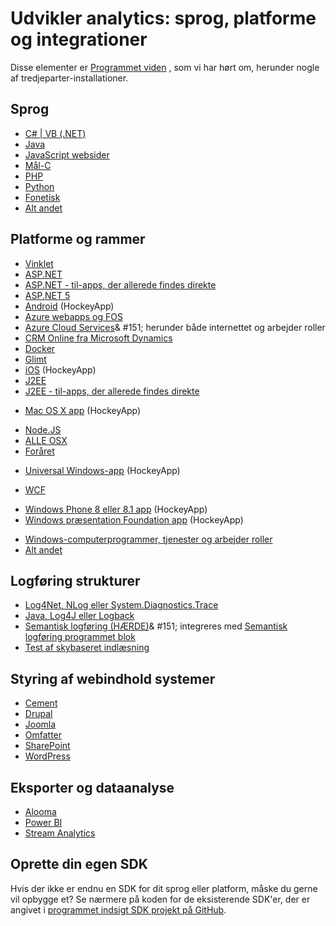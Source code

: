 <properties
    pageTitle="Programmet indsigt: sprog, platforme og integrationer | Microsoft Azure"
    description="Sprog, platforme og integrationer, der er tilgængelige for programmet indsigt"
    services="application-insights"
    documentationCenter=""
    authors="OlegAnaniev-MSFT"
    manager="douge"/>

<tags
    ms.service="application-insights"
    ms.workload="tbd"
    ms.tgt_pltfrm="ibiza"
    ms.devlang="na"
    ms.topic="get-started-article"
    ms.date="09/01/2016"
    ms.author="awills"/>

# <a name="developer-analytics-languages-platforms-and-integrations"></a>Udvikler analytics: sprog, platforme og integrationer

Disse elementer er [Programmet viden](app-insights-overview.md) , som vi har hørt om, herunder nogle af tredjeparter-installationer.

## <a name="languages"></a>Sprog

+ [C# | VB (.NET)](app-insights-asp-net.md)
+ [Java](app-insights-java-get-started.md)
+ [JavaScript websider](app-insights-web-track-usage.md)
+ [Mål-C](https://github.com/Microsoft/ApplicationInsights-iOS)
+ [PHP](https://github.com/Microsoft/ApplicationInsights-PHP)
+ [Python](https://pypi.python.org/pypi/applicationinsights/0.1.0)
+ [Fonetisk](https://rubygems.org/gems/application_insights)
+ [Alt andet](#projects)

## <a name="platforms-and-frameworks"></a>Platforme og rammer

+ [Vinklet](https://www.npmjs.com/package/angular-applicationinsights)
+ [ASP.NET](app-insights-asp-net.md)
+ [ASP.NET - til-apps, der allerede findes direkte](app-insights-monitor-performance-live-website-now.md)
+ [ASP.NET 5](app-insights-asp-net-core.md)
+ [Android](https://github.com/Microsoft/ApplicationInsights-Android) (HockeyApp)
+ [Azure webapps og FOS](app-insights-azure-web-apps.md)
+ [Azure Cloud Services](app-insights-cloudservices.md)& #151; herunder både internettet og arbejder roller
+ [CRM Online fra Microsoft Dynamics](app-insights-sample-mscrm.md)
+ [Docker](app-insights-docker.md)
+ [Glimt](https://azure.microsoft.com/blog/glimpse-application-insights/)
+ [iOS](https://github.com/Microsoft/ApplicationInsights-iOS) (HockeyApp)
+ [J2EE](app-insights-java-get-started.md)
+ [J2EE - til-apps, der allerede findes direkte](app-insights-java-live.md)
* [Mac OS X app](https://support.hockeyapp.net/kb/client-integration-ios-mac-os-x-tvos/hockeyapp-for-mac-os-x) (HockeyApp)
+ [Node.JS](https://www.npmjs.com/package/applicationinsights)
+ [ALLE OSX](https://github.com/Microsoft/ApplicationInsights-OSX)
+ [Foråret](http://joe.blog.freemansoft.com/2015/12/enabling-microsoft-application-insight.html)
* [Universal Windows-app](https://support.hockeyapp.net/kb/client-integration-windows-and-windows-phone/how-to-create-an-app-for-uwp) (HockeyApp)
+ [WCF](https://github.com/Microsoft/ApplicationInsights-SDK-Labs/blob/master/WCF/readme.md)
* [Windows Phone 8 eller 8.1 app](https://support.hockeyapp.net/kb/client-integration-windows-and-windows-phone/hockeyapp-for-windows-phone-silverlight-apps-80-and-81) (HockeyApp)
* [Windows præsentation Foundation app](https://support.hockeyapp.net/kb/client-integration-windows-and-windows-phone/hockeyapp-for-windows-wpf-apps) (HockeyApp)
+ [Windows-computerprogrammer, tjenester og arbejder roller](app-insights-windows-desktop.md)
+ [Alt andet](#projects)


## <a name="logging-frameworks"></a>Logføring strukturer

+   [Log4Net, NLog eller System.Diagnostics.Trace](app-insights-diagnostic-search.md)
+   [Java, Log4J eller Logback](app-insights-java-trace-logs.md)
+   [Semantisk logføring (HÆRDE)](https://github.com/fidmor89/SLAB_AppInsights)& #151; integreres med [Semantisk logføring programmet blok](https://msdn.microsoft.com/library/dn440729.aspx)
+   [Test af skybaseret indlæsning](http://blogs.msdn.com/b/visualstudioalm/archive/2015/07/30/getting-application-insights-counters-with-cloud-based-load-testing.aspx)


## <a name="content-management-systems"></a>Styring af webindhold systemer

+ [Cement](https://github.com/fidmor89/appInsights-Concrete)
+ [Drupal](https://github.com/fidmor89/AppInsights-Drupal)
+ [Joomla](https://github.com/fidmor89/AppInsights-Joomla)
+ [Omfatter](https://orchardazureappinsights.codeplex.com) 
+ [SharePoint](app-insights-sharepoint.md)
+ [WordPress](https://wordpress.org/plugins/application-insights/)

## <a name="export-and-data-analysis"></a>Eksporter og dataanalyse

+ [Alooma](https://www.alooma.com/blog/application-insights-amazon-redshift)
+ [Power BI](http://blogs.msdn.com/b/powerbi/archive/2015/11/04/explore-your-application-insights-data-with-power-bi.aspx)
+ [Stream Analytics](app-insights-export-power-bi.md)

## <a name="projects"></a>Oprette din egen SDK

Hvis der ikke er endnu en SDK for dit sprog eller platform, måske du gerne vil opbygge et? Se nærmere på koden for de eksisterende SDK'er, der er angivet i [programmet indsigt SDK projekt på GitHub](https://github.com/Microsoft/AppInsights-Home).

